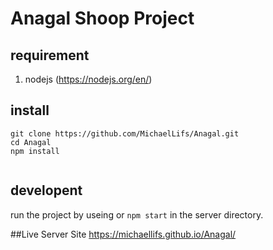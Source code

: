 # Anagal Shoop Project

## requirement

1. nodejs (https://nodejs.org/en/)  

## install  
```   
git clone https://github.com/MichaelLifs/Anagal.git  
cd Anagal  
npm install  
  
```  

## developent  
run the project by useing  or `npm start` in the server directory.  



##Live Server Site
https://michaellifs.github.io/Anagal/
